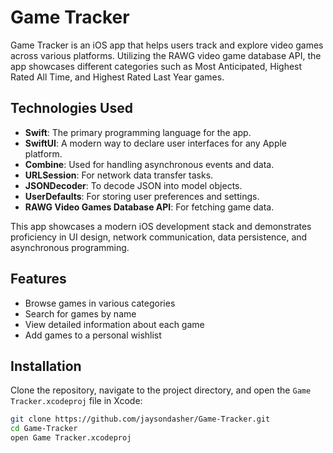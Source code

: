 # Game Tracker

Game Tracker is an iOS app that helps users track and explore video games across various platforms. Utilizing the RAWG video game database API, the app showcases different categories such as Most Anticipated, Highest Rated All Time, and Highest Rated Last Year games.

## Technologies Used

- **Swift**: The primary programming language for the app.
- **SwiftUI**: A modern way to declare user interfaces for any Apple platform.
- **Combine**: Used for handling asynchronous events and data.
- **URLSession**: For network data transfer tasks.
- **JSONDecoder**: To decode JSON into model objects.
- **UserDefaults**: For storing user preferences and settings.
- **RAWG Video Games Database API**: For fetching game data.

This app showcases a modern iOS development stack and demonstrates proficiency in UI design, network communication, data persistence, and asynchronous programming.

## Features

- Browse games in various categories
- Search for games by name
- View detailed information about each game
- Add games to a personal wishlist

## Installation

Clone the repository, navigate to the project directory, and open the `Game Tracker.xcodeproj` file in Xcode:

```bash
git clone https://github.com/jaysondasher/Game-Tracker.git
cd Game-Tracker
open Game Tracker.xcodeproj
